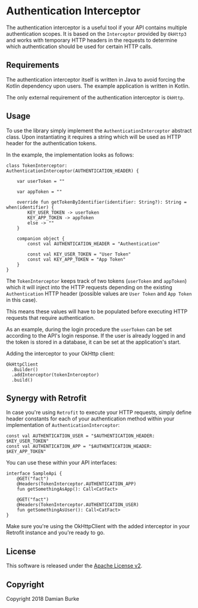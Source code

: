 # Authentication Interceptor

The authentication interceptor is a useful tool if your API contains multiple authentication scopes. 
It is based on the `Interceptor` provided by `OkHttp3` and works with temporary HTTP headers in the requests to 
determine which authentication should be used for certain HTTP calls.

## Requirements

The authentication interceptor itself is written in Java to avoid forcing the Kotlin dependency upon users. The 
example application is written in Kotlin.

The only external requirement of the authentication interceptor is `OkHttp`.

## Usage

To use the library simply implement the `AuthenticationInterceptor` abstract class. Upon instantiating it requires
a string which will be used as HTTP header for the authentication tokens.

In the example, the implementation looks as follows:

    class TokenInterceptor: AuthenticationInterceptor(AUTHENTICATION_HEADER) {

        var userToken = ""

        var appToken = ""

        override fun getTokenByIdentifier(identifier: String?): String = when(identifier) {
            KEY_USER_TOKEN -> userToken
            KEY_APP_TOKEN -> appToken
            else -> ""
        }

        companion object {
            const val AUTHENTICATION_HEADER = "Authentication"

            const val KEY_USER_TOKEN = "User Token"
            const val KEY_APP_TOKEN = "App Token"
        }
    }
    
The `TokenInterceptor` keeps track of two tokens (`userToken` and `appToken`) which it will inject into the HTTP requests
depending on the existing `Authentication` HTTP header (possible values are `User Token` and `App Token` in this case).

This means these values will have to be populated before executing HTTP requests that require authentication.

As an example, during the login procedure the `userToken` can be set according to the API's login response.
If the user is already logged in and the token is stored in a database, it can be set at the application's start.

Adding the interceptor to your OkHttp client:

    OkHttpClient
      .Builder()
      .addInterceptor(tokenInterceptor)
      .build()

## Synergy with Retrofit 

In case you're using `Retrofit` to execute your HTTP requests, simply define header constants for each of your authentication
method within your implementation of `AuthenticationInterceptor`:

    const val AUTHENTICATION_USER = "$AUTHENTICATION_HEADER: $KEY_USER_TOKEN"
    const val AUTHENTICATION_APP = "$AUTHENTICATION_HEADER: $KEY_APP_TOKEN"

You can use these within your API interfaces:

    interface SampleApi {
        @GET("fact")
        @Headers(TokenInterceptor.AUTHENTICATION_APP)
        fun getSomethingAsApp(): Call<CatFact>

        @GET("fact")
        @Headers(TokenInterceptor.AUTHENTICATION_USER)
        fun getSomethingAsUser(): Call<CatFact>
    }

Make sure you're using the OkHttpClient with the added interceptor in your Retrofit instance and you're ready to go.


## License

This software is released under the [Apache License v2](https://www.apache.org/licenses/LICENSE-2.0). 
 
## Copyright

Copyright 2018 Damian Burke
